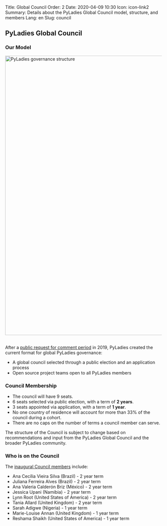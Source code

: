 Title: Global Council
Order: 2
Date: 2020-04-09 10:30
Icon: icon-link2
Summary: Details about the PyLadies Global Council model, structure, and members
Lang: en
Slug: council

## PyLadies Global Council

### Our Model

<div class="float-center container">
  <img src="/images/council/en_global_council.svg"
     alt="PyLadies governance structure" width="900px" />
</div>

<br>

After a [public request for comment period](https://github.com/pyladies/global-organizing/issues/11) in 2019, PyLadies created the current format for global PyLadies governance:

- A global council selected through a public election and an application process
- Open source project teams open to all PyLadies members


### Council Membership

- The council will have 9 seats.
- 6 seats selected via public election, with a term of **2 years**.
- 3 seats appointed via application, with a term of **1 year**.
- No one country of residence will account for more than 33% of the council during a cohort.
- There are no caps on the number of terms a council member can serve.

The structure of the Council is subject to change based on recommendations and input from the PyLadies Global Council and the broader PyLadies community.

### Who is on the Council

The [inaugural Council members](*https://pyladies.com/blog/Announcing-the-Inaugural-PyLadies-Global-Council/inaugural-pyladies-council/) include:

- Ana Cecília Vieira Silva (Brazil) - 2 year term
- Juliana Ferreira Alves (Brazil) - 2 year term
- Ana Valeria Calderón Briz (México) - 2 year term
- Jessica Upani (Namibia) - 2 year term
- Lynn Root (United States of America) - 2 year term
- Tania Allard (United Kingdom) - 2 year term
- Sarah Adigwe (Nigeria) - 1 year term
- Marie-Louise Annan (United Kingdom) - 1 year term
- Reshama Shaikh (United States of America) - 1 year term

